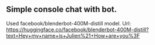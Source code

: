 ## Simple console chat with bot.

Used facebook/blenderbot-400M-distill model.
Url: https://huggingface.co/facebook/blenderbot-400M-distill?text=Hey+my+name+is+Julien%21+How+are+you%3F